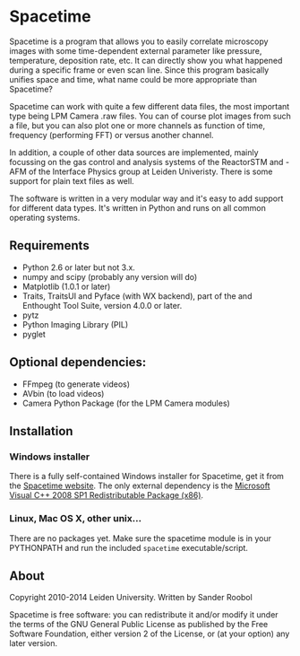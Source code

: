 # Spacetime

Spacetime is a program that allows you to easily correlate microscopy images with some time-dependent external parameter like pressure, temperature, deposition rate, etc. It can directly show you what happened during a specific frame or even scan line. Since this program basically unifies space and time, what name could be more appropriate than Spacetime?

Spacetime can work with quite a few different data files, the most important type being LPM Camera .raw files. You can of course plot images from such a file, but you can also plot one or more channels as function of time, frequency (performing FFT) or versus another channel.

In addition, a couple of other data sources are implemented, mainly focussing on the gas control and analysis systems of the ReactorSTM and -AFM of the Interface Physics group at Leiden Univeristy. There is some support for plain text files as well.

The software is written in a very modular way and it's easy to add support for different data types. It's written in Python and runs on all common operating systems.

## Requirements

* Python 2.6 or later but not 3.x.
* numpy and scipy (probably any version will do)
* Matplotlib (1.0.1 or later)
* Traits, TraitsUI and Pyface (with WX backend), part of the and Enthought Tool Suite, version 4.0.0 or later.
* pytz
* Python Imaging Library (PIL)
* pyglet


## Optional dependencies:

 * FFmpeg (to generate videos)
 * AVbin (to load videos)
 * Camera Python Package (for the LPM Camera modules)


## Installation

### Windows installer

There is a fully self-contained Windows installer for Spacetime, get it from the [Spacetime website](http://spacetime.uithetblauw.nl/). The only external dependency is the [Microsoft Visual C++ 2008 SP1 Redistributable Package (x86)](http://www.microsoft.com/en-us/download/details.aspx?id=5582).

### Linux, Mac OS X, other unix...

There are no packages yet. Make sure the spacetime module is in your PYTHONPATH and run the included `spacetime` executable/script.

## About

Copyright 2010-2014 Leiden University. Written by Sander Roobol

Spacetime is free software: you can redistribute it and/or modify
it under the terms of the GNU General Public License as published by
the Free Software Foundation, either version 2 of the License, or
(at your option) any later version.



